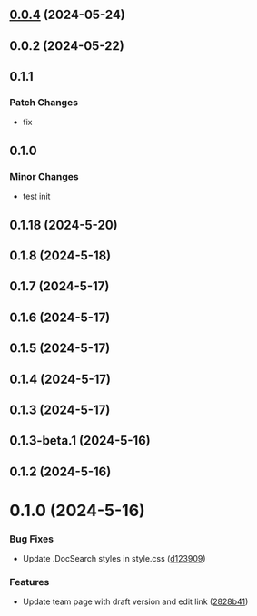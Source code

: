 ## [0.0.4](https://github.com/jilarganti/arvis/compare/docs@0.0.2...docs@0.0.4) (2024-05-24)



## 0.0.2 (2024-05-22)

## 0.1.1

### Patch Changes

-   fix

## 0.1.0

### Minor Changes

-   test init

## 0.1.18 (2024-5-20)

## 0.1.8 (2024-5-18)

## 0.1.7 (2024-5-17)

## 0.1.6 (2024-5-17)

## 0.1.5 (2024-5-17)

## 0.1.4 (2024-5-17)

## 0.1.3 (2024-5-17)

## 0.1.3-beta.1 (2024-5-16)

## 0.1.2 (2024-5-16)

# 0.1.0 (2024-5-16)

### Bug Fixes

-   Update .DocSearch styles in style.css ([d123909](https://github.com/jilarganti/arvis/commit/d123909584718aca2733c097dcceaed9c97c922e))

### Features

-   Update team page with draft version and edit link ([2828b41](https://github.com/jilarganti/arvis/commit/2828b41f46381626a64d2559af79a78a068db11c))
